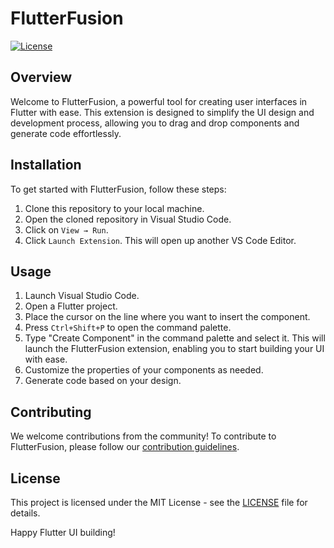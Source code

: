 # FlutterFusion
[![License](https://img.shields.io/badge/License-MIT-blue.svg)](LICENSE)

## Overview

Welcome to FlutterFusion, a powerful tool for creating user interfaces in Flutter with ease. This extension is designed to simplify the UI design and development process, allowing you to drag and drop components and generate code effortlessly.

## Installation

To get started with FlutterFusion, follow these steps:

1. Clone this repository to your local machine.
2. Open the cloned repository in Visual Studio Code.
3. Click on `View → Run`.
4. Click `Launch Extension`. This will open up another VS Code Editor.

## Usage

1. Launch Visual Studio Code.
2. Open a Flutter project.
3. Place the cursor on the line where you want to insert the component.
3. Press `Ctrl+Shift+P` to open the command palette.
4. Type "Create Component" in the command palette and select it. This will launch the FlutterFusion extension, enabling you to start building your UI with ease.
5. Customize the properties of your components as needed.
6. Generate code based on your design.

## Contributing

We welcome contributions from the community! To contribute to FlutterFusion, please follow our [contribution guidelines](CONTRIBUTING.md).

## License

This project is licensed under the MIT License - see the [LICENSE](LICENSE) file for details.

Happy Flutter UI building!